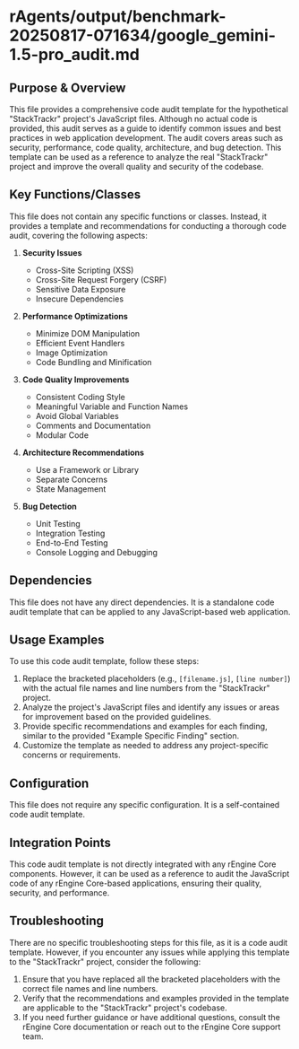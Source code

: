# rAgents/output/benchmark-20250817-071634/google_gemini-1.5-pro_audit.md

## Purpose & Overview

This file provides a comprehensive code audit template for the hypothetical "StackTrackr" project's JavaScript files. Although no actual code is provided, this audit serves as a guide to identify common issues and best practices in web application development. The audit covers areas such as security, performance, code quality, architecture, and bug detection. This template can be used as a reference to analyze the real "StackTrackr" project and improve the overall quality and security of the codebase.

## Key Functions/Classes

This file does not contain any specific functions or classes. Instead, it provides a template and recommendations for conducting a thorough code audit, covering the following aspects:

1. **Security Issues**
   - Cross-Site Scripting (XSS)
   - Cross-Site Request Forgery (CSRF)
   - Sensitive Data Exposure
   - Insecure Dependencies

1. **Performance Optimizations**
   - Minimize DOM Manipulation
   - Efficient Event Handlers
   - Image Optimization
   - Code Bundling and Minification

1. **Code Quality Improvements**
   - Consistent Coding Style
   - Meaningful Variable and Function Names
   - Avoid Global Variables
   - Comments and Documentation
   - Modular Code

1. **Architecture Recommendations**
   - Use a Framework or Library
   - Separate Concerns
   - State Management

1. **Bug Detection**
   - Unit Testing
   - Integration Testing
   - End-to-End Testing
   - Console Logging and Debugging

## Dependencies

This file does not have any direct dependencies. It is a standalone code audit template that can be applied to any JavaScript-based web application.

## Usage Examples

To use this code audit template, follow these steps:

1. Replace the bracketed placeholders (e.g., `[filename.js]`, `[line number]`) with the actual file names and line numbers from the "StackTrackr" project.
2. Analyze the project's JavaScript files and identify any issues or areas for improvement based on the provided guidelines.
3. Provide specific recommendations and examples for each finding, similar to the provided "Example Specific Finding" section.
4. Customize the template as needed to address any project-specific concerns or requirements.

## Configuration

This file does not require any specific configuration. It is a self-contained code audit template.

## Integration Points

This code audit template is not directly integrated with any rEngine Core components. However, it can be used as a reference to audit the JavaScript code of any rEngine Core-based applications, ensuring their quality, security, and performance.

## Troubleshooting

There are no specific troubleshooting steps for this file, as it is a code audit template. However, if you encounter any issues while applying this template to the "StackTrackr" project, consider the following:

1. Ensure that you have replaced all the bracketed placeholders with the correct file names and line numbers.
2. Verify that the recommendations and examples provided in the template are applicable to the "StackTrackr" project's codebase.
3. If you need further guidance or have additional questions, consult the rEngine Core documentation or reach out to the rEngine Core support team.
